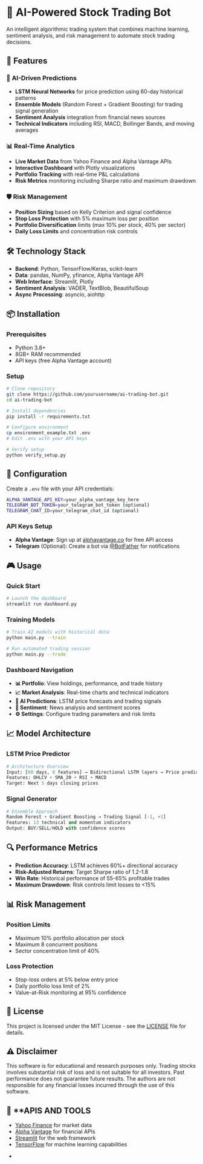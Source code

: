 # 🤖 AI-Powered Stock Trading Bot

An intelligent algorithmic trading system that combines machine learning, sentiment analysis, and risk management to automate stock trading decisions.

## 🚀 Features

### 🧠 **AI-Driven Predictions**
- **LSTM Neural Networks** for price prediction using 60-day historical patterns
- **Ensemble Models** (Random Forest + Gradient Boosting) for trading signal generation
- **Sentiment Analysis** integration from financial news sources
- **Technical Indicators** including RSI, MACD, Bollinger Bands, and moving averages

### 📊 **Real-Time Analytics**
- **Live Market Data** from Yahoo Finance and Alpha Vantage APIs
- **Interactive Dashboard** with Plotly visualizations
- **Portfolio Tracking** with real-time P&L calculations
- **Risk Metrics** monitoring including Sharpe ratio and maximum drawdown

### 🛡️ **Risk Management**
- **Position Sizing** based on Kelly Criterion and signal confidence
- **Stop Loss Protection** with 5% maximum loss per position
- **Portfolio Diversification** limits (max 10% per stock, 40% per sector)
- **Daily Loss Limits** and concentration risk controls

## 🛠️ **Technology Stack**

- **Backend**: Python, TensorFlow/Keras, scikit-learn
- **Data**: pandas, NumPy, yfinance, Alpha Vantage API
- **Web Interface**: Streamlit, Plotly
- **Sentiment Analysis**: VADER, TextBlob, BeautifulSoup
- **Async Processing**: asyncio, aiohttp

## 📦 **Installation**

### Prerequisites
- Python 3.8+
- 8GB+ RAM recommended
- API keys (free Alpha Vantage account)

### Setup
```bash
# Clone repository
git clone https://github.com/yourusername/ai-trading-bot.git
cd ai-trading-bot

# Install dependencies
pip install -r requirements.txt

# Configure environment
cp environment_example.txt .env
# Edit .env with your API keys

# Verify setup
python verify_setup.py
```

## 🔧 **Configuration**

Create a `.env` file with your API credentials:
```bash
ALPHA_VANTAGE_API_KEY=your_alpha_vantage_key_here
TELEGRAM_BOT_TOKEN=your_telegram_bot_token (optional)
TELEGRAM_CHAT_ID=your_telegram_chat_id (optional)
```

### API Keys Setup
- **Alpha Vantage**: Sign up at [alphavantage.co](https://www.alphavantage.co/support/#api-key) for free API access
- **Telegram** (Optional): Create a bot via [@BotFather](https://t.me/botfather) for notifications

## 🎮 **Usage**

### Quick Start
```bash
# Launch the dashboard
streamlit run dashboard.py
```

### Training Models
```bash
# Train AI models with historical data
python main.py --train

# Run automated trading session
python main.py --trade
```

### Dashboard Navigation
- **📊 Portfolio**: View holdings, performance, and trade history
- **📈 Market Analysis**: Real-time charts and technical indicators  
- **🤖 AI Predictions**: LSTM price forecasts and trading signals
- **📰 Sentiment**: News analysis and sentiment scores
- **⚙️ Settings**: Configure trading parameters and risk limits

## 📈 **Model Architecture**

### LSTM Price Predictor
```python
# Architecture Overview
Input: [60 days, 8 features] → Bidirectional LSTM layers → Price prediction
Features: OHLCV + SMA_20 + RSI + MACD
Target: Next 5 days closing prices
```

### Signal Generator
```python
# Ensemble Approach
Random Forest + Gradient Boosting → Trading Signal [-1, +1]
Features: 13 technical and momentum indicators
Output: BUY/SELL/HOLD with confidence scores
```

## 🔍 **Performance Metrics**

- **Prediction Accuracy**: LSTM achieves 60%+ directional accuracy
- **Risk-Adjusted Returns**: Target Sharpe ratio of 1.2-1.8
- **Win Rate**: Historical performance of 55-65% profitable trades
- **Maximum Drawdown**: Risk controls limit losses to <15%

## 📊 **Risk Management**

### Position Limits
- Maximum 10% portfolio allocation per stock
- Maximum 8 concurrent positions
- Sector concentration limit of 40%

### Loss Protection
- Stop-loss orders at 5% below entry price
- Daily portfolio loss limit of 2%
- Value-at-Risk monitoring at 95% confidence


## 📄 **License**

This project is licensed under the MIT License - see the [LICENSE](LICENSE) file for details.

## ⚠️ **Disclaimer**

This software is for educational and research purposes only. Trading stocks involves substantial risk of loss and is not suitable for all investors. Past performance does not guarantee future results. The authors are not responsible for any financial losses incurred through the use of this software.

## 🙏 **APIS AND TOOLS

- [Yahoo Finance](https://finance.yahoo.com/) for market data
- [Alpha Vantage](https://www.alphavantage.co/) for financial APIs
- [Streamlit](https://streamlit.io/) for the web framework
- [TensorFlow](https://tensorflow.org/) for machine learning capabilities
* 
